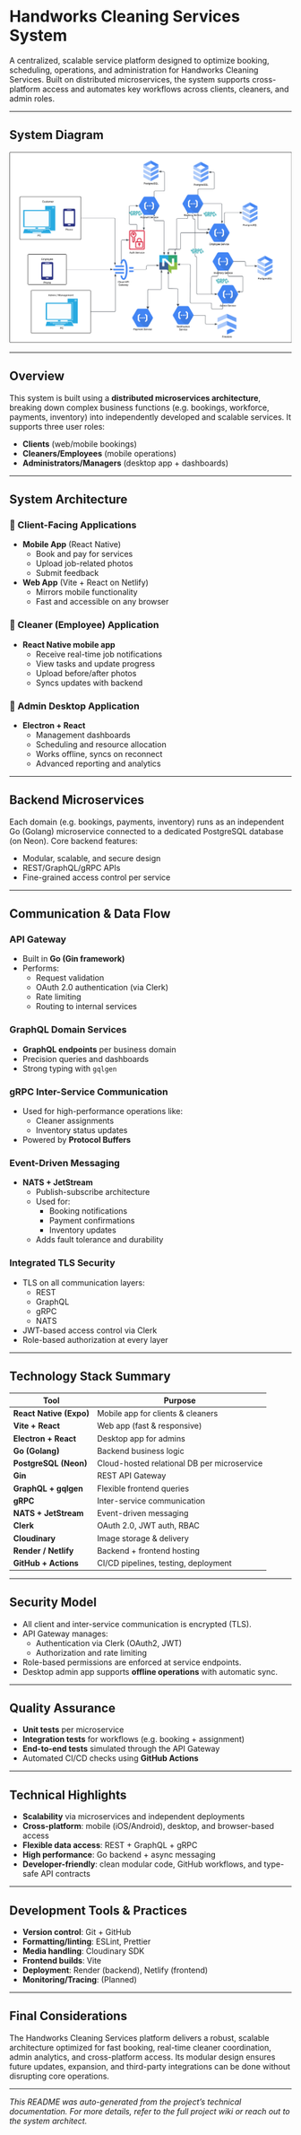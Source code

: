 # Handworks Cleaning Services System

A centralized, scalable service platform designed to optimize booking, scheduling, operations, and administration for Handworks Cleaning Services. Built on distributed microservices, the system supports cross-platform access and automates key workflows across clients, cleaners, and admin roles.

---

## System Diagram

![Handworks Cleaning System Diagram](https://raw.githubusercontent.com/Gnashal/handworks-microservice/D14N6C0/.github/diagrams/handwords_system_backend_diagram.png)

---

## Overview

This system is built using a **distributed microservices architecture**, breaking down complex business functions (e.g. bookings, workforce, payments, inventory) into independently developed and scalable services. It supports three user roles:
- **Clients** (web/mobile bookings)
- **Cleaners/Employees** (mobile operations)
- **Administrators/Managers** (desktop app + dashboards)

---

## System Architecture

### 🔹 Client-Facing Applications
- **Mobile App** (React Native)
  - Book and pay for services
  - Upload job-related photos
  - Submit feedback
- **Web App** (Vite + React on Netlify)
  - Mirrors mobile functionality
  - Fast and accessible on any browser

### 🔹 Cleaner (Employee) Application
- **React Native mobile app**
  - Receive real-time job notifications
  - View tasks and update progress
  - Upload before/after photos
  - Syncs updates with backend

### 🔹 Admin Desktop Application
- **Electron + React**
  - Management dashboards
  - Scheduling and resource allocation
  - Works offline, syncs on reconnect
  - Advanced reporting and analytics

---

## Backend Microservices

Each domain (e.g. bookings, payments, inventory) runs as an independent Go (Golang) microservice connected to a dedicated PostgreSQL database (on Neon). Core backend features:

- Modular, scalable, and secure design
- REST/GraphQL/gRPC APIs
- Fine-grained access control per service

---

## Communication & Data Flow

### API Gateway
- Built in **Go (Gin framework)**
- Performs:
  - Request validation
  - OAuth 2.0 authentication (via Clerk)
  - Rate limiting
  - Routing to internal services

### GraphQL Domain Services
- **GraphQL endpoints** per business domain
- Precision queries and dashboards
- Strong typing with `gqlgen`

### gRPC Inter-Service Communication
- Used for high-performance operations like:
  - Cleaner assignments
  - Inventory status updates
- Powered by **Protocol Buffers**

### Event-Driven Messaging
- **NATS + JetStream**
  - Publish-subscribe architecture
  - Used for:
    - Booking notifications
    - Payment confirmations
    - Inventory updates
  - Adds fault tolerance and durability

### Integrated TLS Security
- TLS on all communication layers:
  - REST
  - GraphQL
  - gRPC
  - NATS
- JWT-based access control via Clerk
- Role-based authorization at every layer

---

## Technology Stack Summary

| Tool                     | Purpose |
|--------------------------|---------|
| **React Native (Expo)** | Mobile app for clients & cleaners |
| **Vite + React**         | Web app (fast & responsive) |
| **Electron + React**     | Desktop app for admins |
| **Go (Golang)**          | Backend business logic |
| **PostgreSQL (Neon)**    | Cloud-hosted relational DB per microservice |
| **Gin**                  | REST API Gateway |
| **GraphQL + gqlgen**     | Flexible frontend queries |
| **gRPC**                 | Inter-service communication |
| **NATS + JetStream**     | Event-driven messaging |
| **Clerk**                | OAuth 2.0, JWT auth, RBAC |
| **Cloudinary**           | Image storage & delivery |
| **Render / Netlify**     | Backend + frontend hosting |
| **GitHub + Actions**     | CI/CD pipelines, testing, deployment |

---

## Security Model

- All client and inter-service communication is encrypted (TLS).
- API Gateway manages:
  - Authentication via Clerk (OAuth2, JWT)
  - Authorization and rate limiting
- Role-based permissions are enforced at service endpoints.
- Desktop admin app supports **offline operations** with automatic sync.

---

## Quality Assurance

- **Unit tests** per microservice
- **Integration tests** for workflows (e.g. booking + assignment)
- **End-to-end tests** simulated through the API Gateway
- Automated CI/CD checks using **GitHub Actions**

---

## Technical Highlights

- **Scalability** via microservices and independent deployments
- **Cross-platform**: mobile (iOS/Android), desktop, and browser-based access
- **Flexible data access**: REST + GraphQL + gRPC
- **High performance**: Go backend + async messaging
- **Developer-friendly**: clean modular code, GitHub workflows, and type-safe API contracts

---

## Development Tools & Practices

- **Version control**: Git + GitHub
- **Formatting/linting**: ESLint, Prettier
- **Media handling**: Cloudinary SDK
- **Frontend builds**: Vite
- **Deployment**: Render (backend), Netlify (frontend)
- **Monitoring/Tracing**: (Planned)

---

## Final Considerations

The Handworks Cleaning Services platform delivers a robust, scalable architecture optimized for fast booking, real-time cleaner coordination, admin analytics, and cross-platform access. Its modular design ensures future updates, expansion, and third-party integrations can be done without disrupting core operations.

---

_This README was auto-generated from the project’s technical documentation. For more details, refer to the full project wiki or reach out to the system architect._

